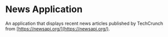 # News Application

An application that displays recent news articles published by TechCrunch from [https://newsapi.org/](https://newsapi.org/).

